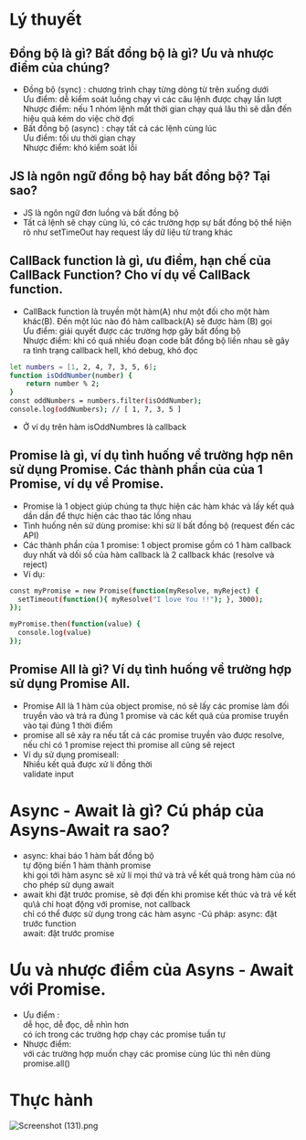 # Lý thuyết

## Đồng bộ là gì? Bất đồng bộ là gì? Ưu và nhược điểm của chúng?

- Đồng bộ (sync) : chương trình chạy từng dòng từ trên xuống dưới\
Ưu điểm: dễ kiểm soát luồng chạy vì các câu lệnh được chạy lần lượt\
Nhược điểm: nếu 1 nhóm lệnh mất thời gian chạy quá lâu thì sẽ dẫn đến hiệu quả kém do việc chờ đợi
- Bất đồng bộ (async) : chạy tất cả các lệnh cùng lúc\
Ưu điểm: tối ưu thời gian chạy\
Nhược điểm: khó kiểm soát lỗi

## JS là ngôn ngữ đồng bộ hay bất đồng bộ? Tại sao?
- JS là ngôn ngữ đơn luồng và bất đồng bộ
- Tất cả lệnh sẽ chạy cùng lú, có các trường hợp sự bất đồng bộ thể hiện rõ như setTimeOut hay request lấy dữ liệu từ trang khác

## CallBack function là gì, ưu điểm, hạn chế của CallBack Function? Cho ví dụ về CallBack function.
- CallBack function là truyền một hàm(A) như một đối cho một hàm khác(B). Đến một lúc nào đó hàm callback(A) sẽ được hàm (B) gọi\
Ưu điểm: giải quyết được các trường hợp gây bất đồng bộ\
Nhược điểm: khi có quá nhiều đoạn code bất đồng bộ liền nhau sẽ gây ra tình trạng callback hell, khó debug, khó đọc
```sh
let numbers = [1, 2, 4, 7, 3, 5, 6];
function isOddNumber(number) {
    return number % 2;
}
const oddNumbers = numbers.filter(isOddNumber);
console.log(oddNumbers); // [ 1, 7, 3, 5 ]
```
- Ở ví dụ trên hàm isOddNumbres là callback
## Promise là gì, ví dụ tình huống về trường hợp nên sử dụng Promise. Các thành phần của của 1 Promise, ví dụ về Promise.
- Promise là 1 object giúp chúng ta thực hiện các hàm khác và lấy kết quả dần dần để thực hiện các thao tác lồng nhau
- Tình huống nên sử dùng promise: khi sử lí bất đồng bộ (request đến các API)
- Các thành phần của 1 promise: 1 object promise gồm có 1 hàm callback duy nhất và dối số của hàm callback là 2 callback khác (resolve và reject)
- Ví dụ:
```sh
const myPromise = new Promise(function(myResolve, myReject) {
  setTimeout(function(){ myResolve("I love You !!"); }, 3000);
});

myPromise.then(function(value) {
  console.log(value)
});
```

## Promise All là gì? Ví dụ tình huống về trường hợp sử dụng Promise All.
- Promise All là 1 hàm của object promise, nó sẽ lấy các promise làm đối truyền vào và trả ra đúng 1 promise và các kết quả của promise truyền vào tại đúng 1 thời điểm
- promise all sẽ xảy ra nếu tất cả các promise truyền vào được resolve, nếu chỉ có 1 promise reject thì promise all cũng sẽ reject
- Ví dụ sử dụng promiseall:\
Nhiều kết quả được xử lí đồng thời\
validate input

# Async - Await là gì? Cú pháp của Asyns-Await ra sao?
- async: khai báo 1 hàm bất đồng bộ\
tự động biến 1 hàm thành promise\
khi gọi tới hàm async sẽ xử lí mọi thứ và trả về kết quả trong hàm của nó
cho phép sử dụng await
- await
khi đặt trước promise, sẽ đợi đến khi promise kết thúc và trả về kết qu\ả
chỉ hoạt động với promise, not callback\
chỉ có thể được sử dụng trong các hàm async
-Cú pháp:
async: đặt trước function\
await: đặt trước promise

# Ưu và nhược điểm của Asyns - Await với Promise.
- Ưu điểm :\
dễ học, dễ đọc, dễ nhìn hơn\
có ích trong các trường hợp chạy các promise tuần tự
- Nhược điểm:\
với các trường hợp muốn chạy các promise cùng lúc thì nên dùng promise.all()
# Thực hành
![Screenshot (131).png](https://www.dropbox.com/s/rndl5clkw9oueh8/Screenshot%20%28131%29.png?dl=0&raw=1)



